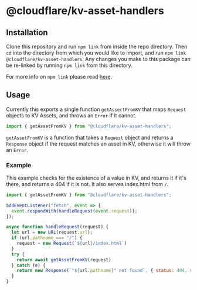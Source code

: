 # @cloudflare/kv-asset-handlers

## Installation

Clone this repository and run `npm link` from inside the repo directory. Then `cd` into the directory from which you would like to import, and run `npm link @cloudflare/kv-asset-handlers`. Any changes you make to this package can be re-linked by running `npm link` from this directory. 

For more info on `npm link` please read [here](https://docs.npmjs.com/cli/link).

## Usage

Currently this exports a single function `getAssertFromKV` that maps `Request` objects to KV Assets, and throws an `Error` if it cannot.

```js
import { getAssetFromKV } from "@cloudflare/kv-asset-handlers";
```

`getAssetFromKV` is a function that takes a `Request` object and returns a `Response` object if the request matches an asset in KV, otherwise it will throw an `Error`.

### Example

This example checks for the existence of a value in KV, and returns it if it's there, and returns a 404 if it is not. It also serves index.html from `/`.

```js
import { getAssetFromKV } from "@cloudflare/kv-asset-handlers";

addEventListener("fetch", event => {
  event.respondWith(handleRequest(event.request));
});

async function handleRequest(request) {
  let url = new URL(request.url);
  if (url.pathname === "/") {
    request = new Request(`${url}/index.html`)
  }
  try {
    return await getAssetFromKV(request)
  } catch (e) {
    return new Response(`"${url.pathname}" not found`, { status: 404, statusText: "not found" })
  }
}
```
